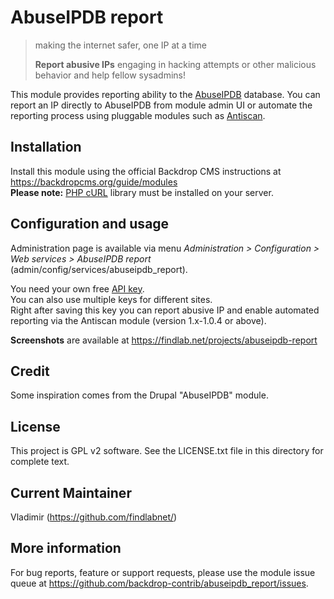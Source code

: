 AbuseIPDB report
================

> making the internet safer, one IP at a time  
>       
> **Report abusive IPs** engaging in hacking attempts or other malicious behavior and help fellow sysadmins!

This module provides reporting ability to the [AbuseIPDB](https://www.abuseipdb.com/) database.
You can report an IP directly to AbuseIPDB from module admin UI or 
automate the reporting process using pluggable modules such as [Antiscan](https://backdropcms.org/project/antiscan).

Installation
------------
Install this module using the official Backdrop CMS instructions at https://backdropcms.org/guide/modules    
**Please note:** [PHP cURL](http://php.net/manual/en/curl.setup.php) library must be installed on your server. 

Configuration and usage
-----------------------
Administration page is available via menu *Administration > Configuration > 
Web services > AbuseIPDB report* (admin/config/services/abuseipdb_report). 

You need your own free [API key](https://www.abuseipdb.com/register).   
You can also use multiple keys for different sites.   
Right after saving this key you can report abusive IP and enable automated reporting via the Antiscan module (version 1.x-1.0.4 or above).

**Screenshots** are available at https://findlab.net/projects/abuseipdb-report

Credit
------
Some inspiration comes from the Drupal "AbuseIPDB" module.

License
-------
This project is GPL v2 software. See the LICENSE.txt file in this directory for complete text.

Current Maintainer
------------------
Vladimir (https://github.com/findlabnet/)

More information
----------------
For bug reports, feature or support requests, please use the module 
issue queue at https://github.com/backdrop-contrib/abuseipdb_report/issues.

